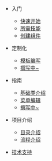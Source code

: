 * 入门
  * [快速开始](quickstart.md)
  * [所需技能](skill.md)
  * [创建组件](create.md)
* 定制化
  * [模板编写](temporary_edit.md)
  * [撰写中~](test.md)

* 指南
  * [基础类介绍](class.md)
  * [菜单编辑](menu_edit.md)
  * [撰写中~](test.md)
* 项目介绍
  * [目录介绍](introduce_catalog.md)
  * [流程介绍](introduce_process.md)
* [技术支持](technology.md)
